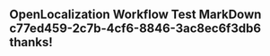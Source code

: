 <properties
ms.topic="hero-topic"
ms.test1="hero-topic"
ms.test2="test"/>

## OpenLocalization Workflow Test MarkDown c77ed459-2c7b-4cf6-8846-3ac8ec6f3db6 thanks!
<!--HONumber=Mar16_HO2-->
